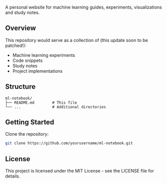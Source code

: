 
A personal website for machine learning guides, experiments, visualizations and study notes. 

## Overview

This repository would serve as a collection of (this update soon to be patched!):
- Machine learning experiments
- Code snippets
- Study notes
- Project implementations

## Structure

```
ml-notebook/
├── README.md        # This file
└── ...              # Additional directories
```

## Getting Started

Clone the repository:
```bash
git clone https://github.com/yourusername/ml-notebook.git
```

## License

This project is licensed under the MIT License - see the LICENSE file for details.
